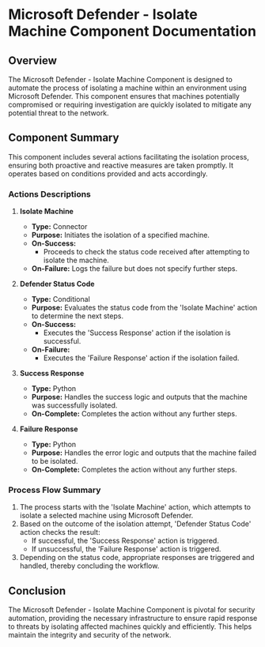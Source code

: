 # Microsoft Defender - Isolate Machine Component Documentation

## Overview
The Microsoft Defender - Isolate Machine Component is designed to automate the process of isolating a machine within an environment using Microsoft Defender. This component ensures that machines potentially compromised or requiring investigation are quickly isolated to mitigate any potential threat to the network.

## Component Summary
This component includes several actions facilitating the isolation process, ensuring both proactive and reactive measures are taken promptly. It operates based on conditions provided and acts accordingly.

### Actions Descriptions
1. **Isolate Machine**
   - **Type:** Connector
   - **Purpose:** Initiates the isolation of a specified machine.
   - **On-Success:**
     - Proceeds to check the status code received after attempting to isolate the machine.
   - **On-Failure:** Logs the failure but does not specify further steps.

2. **Defender Status Code**
   - **Type:** Conditional
   - **Purpose:** Evaluates the status code from the 'Isolate Machine' action to determine the next steps.
   - **On-Success:**
     - Executes the 'Success Response' action if the isolation is successful.
   - **On-Failure:**
     - Executes the 'Failure Response' action if the isolation failed.

3. **Success Response**
   - **Type:** Python
   - **Purpose:** Handles the success logic and outputs that the machine was successfully isolated.
   - **On-Complete:** Completes the action without any further steps.

4. **Failure Response**
   - **Type:** Python
   - **Purpose:** Handles the error logic and outputs that the machine failed to be isolated.
   - **On-Complete:** Completes the action without any further steps.

### Process Flow Summary
1. The process starts with the 'Isolate Machine' action, which attempts to isolate a selected machine using Microsoft Defender.
2. Based on the outcome of the isolation attempt, 'Defender Status Code' action checks the result:
   - If successful, the 'Success Response' action is triggered.
   - If unsuccessful, the 'Failure Response' action is triggered.
3. Depending on the status code, appropriate responses are triggered and handled, thereby concluding the workflow.

## Conclusion
The Microsoft Defender - Isolate Machine Component is pivotal for security automation, providing the necessary infrastructure to ensure rapid response to threats by isolating affected machines quickly and efficiently. This helps maintain the integrity and security of the network.

